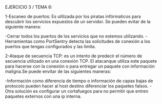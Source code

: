 EJERCICIO 3 / TEMA 6:

1-Escaneo de puertos: Es utilizada por los piratas infórmaticos para descubrir los servicios expuestos de un servidor. Se pueden evitar de la siguiente manera:

-Cerrar todos los puertos de los servicios que no estemos utilizando.
-Herramientas como PortSentry detecta las solicitudes de conexión a los puertos que tengas configurados y las limita.

2-Ataque de secuencia TCP: es un intento de predecir el número de secuencia utilizado en una conexión TCP. El atacanque utiliza este paquete para hacerse con la conexión o para entregar un paquete con información maligna.Se puede envitar de las siguientes maneras:

-Información como diferencia de tiempo o información de capas bajas de protocolo pueden hacer al host destino diferenciar los paquetes falsos.
-Otra solución es configurar un cortafuegos para no permitir que entren paquetes externos con una ip interna.